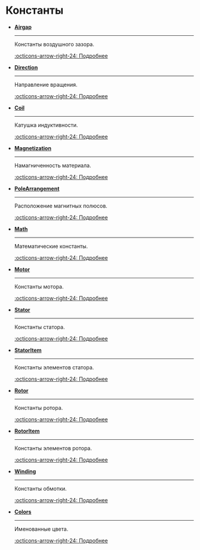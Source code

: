 # Константы

<div class="grid cards" markdown>

-   [**Airgap**](./Airgap.md)

    ---

    Константы воздушного зазора.

    [:octicons-arrow-right-24: Подробнее](./Airgap.md)

-   [**Direction**](./Direction.md)

    ---

    Направление вращения.

    [:octicons-arrow-right-24: Подробнее](./Direction.md)

-   [**Coil**](./Coil.md)

    ---

    Катушка индуктивности.

    [:octicons-arrow-right-24: Подробнее](./Coil.md)

-   [**Magnetization**](./Magnetization.md)

    ---

    Намагниченность материала.

    [:octicons-arrow-right-24: Подробнее](./Magnetization.md)

-   [**PoleArrangement**](./PoleArrangement.md)

    ---

    Расположение магнитных полюсов.

    [:octicons-arrow-right-24: Подробнее](./PoleArrangement.md)

-   [**Math**](./Math.md)

    ---

    Математические константы.

    [:octicons-arrow-right-24: Подробнее](./Math.md)

-   [**Motor**](./Motor.md)

    ---

    Константы мотора.

    [:octicons-arrow-right-24: Подробнее](./Motor.md)

-   [**Stator**](./Stator.md)

    ---

    Константы статора.

    [:octicons-arrow-right-24: Подробнее](./Stator.md)

-   [**StatorItem**](./StatorItem.md)

    ---

    Константы элементов статора.

    [:octicons-arrow-right-24: Подробнее](./StatorItem.md)

-   [**Rotor**](./Rotor.md)

    ---

    Константы ротора.

    [:octicons-arrow-right-24: Подробнее](./Rotor.md)

-   [**RotorItem**](./RotorItem.md)

    ---

    Константы элементов ротора.

    [:octicons-arrow-right-24: Подробнее](./RotorItem.md)

-   [**Winding**](./Winding.md)

    ---

    Константы обмотки.

    [:octicons-arrow-right-24: Подробнее](./Winding.md)

-   [**Colors**](./Colors.md)

    ---

    Именованные цвета.

    [:octicons-arrow-right-24: Подробнее](./Colors.md)

</div>
